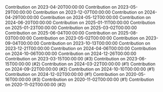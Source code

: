 Contribution on 2023-04-20T00:00:00
Contribution on 2023-05-29T00:00:00
Contribution on 2023-12-07T00:00:00
Contribution on 2024-04-29T00:00:00
Contribution on 2024-05-12T00:00:00
Contribution on 2024-06-20T00:00:00
Contribution on 2025-01-11T00:00:00
Contribution on 2025-01-23T00:00:00
Contribution on 2025-03-02T00:00:00
Contribution on 2025-06-04T00:00:00
Contribution on 2025-08-03T00:00:00
Contribution on 2023-05-02T00:00:00
Contribution on 2023-09-04T00:00:00
Contribution on 2023-10-13T00:00:00
Contribution on 2023-12-21T00:00:00
Contribution on 2024-04-06T00:00:00
Contribution on 2024-10-06T00:00:00
Contribution on 2024-12-26T00:00:00
Contribution on 2023-03-15T00:00:00 (#3)
Contribution on 2023-06-15T00:00:00 (#2)
Contribution on 2024-03-22T00:00:00 (#1)
Contribution on 2024-09-22T00:00:00 (#2)
Contribution on 2024-10-10T00:00:00 (#1)
Contribution on 2024-12-02T00:00:00 (#1)
Contribution on 2020-05-16T00:00:00 (#3)
Contribution on 2020-11-02T00:00:00 (#1)
Contribution on 2020-11-02T00:00:00 (#2)
